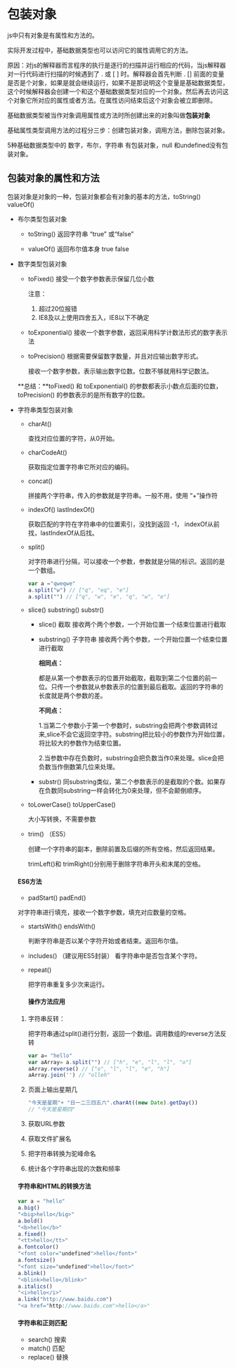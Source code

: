 # 包装对象

js中只有对象是有属性和方法的。

实际开发过程中，基础数据类型也可以访问它的属性调用它的方法。

原因：对js的解释器而言程序的执行是逐行的扫描并运行相应的代码，当js解释器对一行代码进行扫描的时候遇到了 . 或 [ ] 时。解释器会首先判断 . [] 前面的变量是否是个对象，如果是就会继续运行，如果不是那说明这个变量是基础数据类型，这个时候解释器会创建一个和这个基础数据类型对应的一个对象。然后再去访问这个对象它所对应的属性或者方法。在属性访问结束后这个对象会被立即删除。

基础数据类型被当作对象调用属性或方法时所创建出来的对象叫做**包装对象**

基础属性类型调用方法的过程分三步：创建包装对象，调用方法，删除包装对象。

5种基础数据类型中的 数字，布尔，字符串 有包装对象，null 和undefined没有包装对象。

## 包装对象的属性和方法

包装对象是对象的一种，包装对象都会有对象的基本的方法，toString() valueOf()

* 布尔类型包装对象

  * toString() 返回字符串 “true” 或“false”

  * valueOf() 返回布尔值本身 true false

* 数字类型包装对象

  * toFixed()  接受一个数字参数表示保留几位小数

    注意：

    1. 超过20位报错
    2. IE8及以上使用四舍五入，IE8以下不确定

  * toExponential()  接收一个数字参数，返回采用科学计数法形式的数字表示法

  * toPrecision() 根据需要保留数字数量，并且对应输出数字形式。

    接收一个数字参数，表示输出数字位数。位数不够就用科学记数法。

  **总结：**toFixed() 和 toExponential() 的参数都表示小数点后面的位数，toPrecision() 的参数表示的是所有数字的位数。

* 字符串类型包装对象

  * charAt()  

    查找对应位置的字符，从0开始。

  * charCodeAt()

    获取指定位置字符串它所对应的编码。

  * concat()

    拼接两个字符串，传入的参数就是字符串。一般不用，使用 “+”操作符

  * indexOf() lastIndexOf()

    获取匹配的字符在字符串中的位置索引，没找到返回 -1， indexOf从前找，lastIndexOf从后找。

  * split()

    对字符串进行分隔，可以接收一个参数，参数就是分隔的标识。返回的是一个数组。

    ```js
    var a ="qweqwe"
    a.split("w") // ["q", "eq", "e"]
    a.split("") // ["q", "w", "e", "q", "w", "e"]
    ```

  * slice()  substring() substr() 

    * slice() 截取 接收两个两个参数，一个开始位置一个结束位置进行截取

    * substring() 子字符串 接收两个两个参数，一个开始位置一个结束位置进行截取

      **相同点：**

      ​	都是从第一个参数表示的位置开始截取，截取到第二个位置的前一位。只传一个参数就从参数表示的位置到最后截取。返回的字符串的长度就是两个参数的差。

      **不同点：**

      ​	1.当第二个参数小于第一个参数时，substring会把两个参数调转过来,slice不会它返回空字符。substring把比较小的参数作为开始位置，将比较大的参数作为结束位置。

      ​	2.当参数中存在负数时，substring会把负数当作0来处理。slice会把负数当作倒数第几位来处理。

    * substr()  同substring类似，第二个参数表示的是截取的个数。如果存在负数同substring一样会转化为0来处理，但不会颠倒顺序。

  * toLowerCase()  toUpperCase()

    大小写转换，不需要参数

  * trim()  （ES5） 

    创建一个字符串的副本，删除前置及后缀的所有空格，然后返回结果。

    trimLeft()和 trimRight()分别用于删除字符串开头和末尾的空格。

  ####   ES6方法

  *  padStart() padEnd()

    对字符串进行填充，接收一个数字参数，填充对应数量的空格。

  * startsWith()  endsWith()

    判断字符串是否以某个字符开始或者结束。返回布尔值。

  * includes() （建议用ES5封装）
    看字符串中是否包含某个字符。

  * repeat()

    把字符串重复多少次来运行。

    #### 操作方法应用

  1. 字符串反转：

     把字符串通过split()进行分割，返回一个数组。调用数组的reverse方法反转

     ```js
     var a= "hello"
     var aArray= a.split("") // ["h", "e", "l", "l", "o"]
     aArray.reverse() // ["o", "l", "l", "e", "h"]
     aArray.join('') // "olleh"
     ```

  2. 页面上输出星期几

     ```js
     "今天是星期"+ "日一二三四五六".charAt((new Date).getDay())
     // "今天是星期四"
     ```

  3. 获取URL参数

  4. 获取文件扩展名

  5. 把字符串转换为驼峰命名

  6. 统计各个字符串出现的次数和频率


  #### 字符串和HTML的转换方法

  ```js
  var a = "hello"
  a.big()
  "<big>hello</big>"
  a.bold()
  "<b>hello</b>"
  a.fixed()
  "<tt>hello</tt>"
  a.fontcolor()
  "<font color="undefined">hello</font>"
  a.fontsize()
  "<font size="undefined">hello</font>"
  a.blink()
  "<blink>hello</blink>"
  a.italics()
  "<i>hello</i>"
  a.link("http://www.baidu.com")
  "<a href="http://www.baidu.com">hello</a>"
  ```



  #### 字符串和正则匹配

  * search() 搜索
  * match() 匹配
  * replace() 替换



